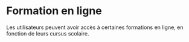 # Formation en ligne

Les utilisateurs peuvent avoir accès à certaines formations en ligne, en fonction de leurs cursus scolaire.
